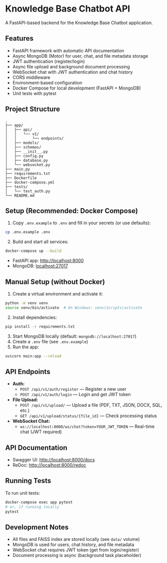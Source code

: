 # Knowledge Base Chatbot API

A FastAPI-based backend for the Knowledge Base Chatbot application.

## Features

- FastAPI framework with automatic API documentation
- Async MongoDB (Motor) for user, chat, and file metadata storage
- JWT authentication (register/login)
- Async file upload and background document processing
- WebSocket chat with JWT authentication and chat history
- CORS middleware
- Environment-based configuration
- Docker Compose for local development (FastAPI + MongoDB)
- Unit tests with pytest

## Project Structure

```
.
├── app/
│   ├── api/
│   │   └── v1/
│   │       └── endpoints/
│   ├── models/
│   ├── schemas/
│   ├── __init__.py
│   ├── config.py
│   ├── database.py
│   └── websocket.py
├── main.py
├── requirements.txt
├── Dockerfile
├── docker-compose.yml
├── tests/
│   └── test_auth.py
└── README.md
```

## Setup (Recommended: Docker Compose)

1. Copy `.env.example` to `.env` and fill in your secrets (or use defaults):
```bash
cp .env.example .env
```

2. Build and start all services:
```bash
docker-compose up --build
```

- FastAPI app: [http://localhost:8000](http://localhost:8000)
- MongoDB: [localhost:27017](mongodb://localhost:27017)

## Manual Setup (without Docker)

1. Create a virtual environment and activate it:
```bash
python -m venv venv
source venv/bin/activate  # On Windows: venv\Scripts\activate
```
2. Install dependencies:
```bash
pip install -r requirements.txt
```
3. Start MongoDB locally (default: `mongodb://localhost:27017`)
4. Create a `.env` file (see `.env.example`)
5. Run the app:
```bash
uvicorn main:app --reload
```

## API Endpoints

- **Auth:**
  - `POST /api/v1/auth/register` — Register a new user
  - `POST /api/v1/auth/login` — Login and get JWT token
- **File Upload:**
  - `POST /api/v1/upload/` — Upload a file (PDF, TXT, JSON, DOCX, SQL, etc.)
  - `GET /api/v1/upload/status/{file_id}` — Check processing status
- **WebSocket Chat:**
  - `ws://localhost:8000/ws/chat?token=YOUR_JWT_TOKEN` — Real-time chat (JWT required)

## API Documentation

- Swagger UI: [http://localhost:8000/docs](http://localhost:8000/docs)
- ReDoc: [http://localhost:8000/redoc](http://localhost:8000/redoc)

## Running Tests

To run unit tests:
```bash
docker-compose exec app pytest
# or, if running locally
pytest
```

## Development Notes

- All files and FAISS index are stored locally (see `data/` volume)
- MongoDB is used for users, chat history, and file metadata
- WebSocket chat requires JWT token (get from login/register)
- Document processing is async (background task placeholder)
